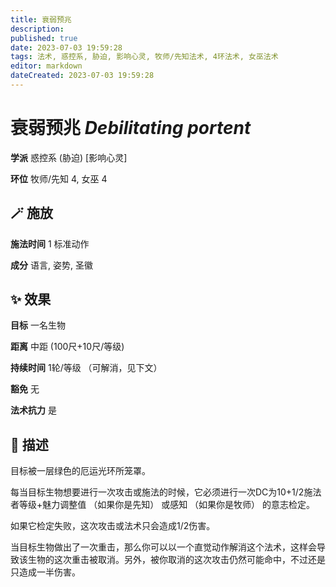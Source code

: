 ```yaml
---
title: 衰弱预兆
description: 
published: true
date: 2023-07-03 19:59:28
tags: 法术, 惑控系, 胁迫, 影响心灵, 牧师/先知法术, 4环法术, 女巫法术
editor: markdown
dateCreated: 2023-07-03 19:59:28
---
```


# **衰弱预兆** *Debilitating portent*

**学派** 惑控系 (胁迫) \[影响心灵\] 

**环位** 牧师/先知 4, 女巫 4

## 🪄 施放

**施法时间** 1 标准动作

**成分** 语言, 姿势, 圣徽

## ✨ 效果 

**目标** 一名生物 

**距离** 中距 (100尺+10尺/等级)  

**持续时间** 1轮/等级 （可解消，见下文） 

**豁免** 无

**法术抗力** 是

## 📖 描述

目标被一层绿色的厄运光环所笼罩。

每当目标生物想要进行一次攻击或施法的时候，它必须进行一次DC为10+1/2施法者等级+魅力调整值 （如果你是先知） 或感知 （如果你是牧师） 的意志检定。

如果它检定失败，这次攻击或法术只会造成1/2伤害。

当目标生物做出了一次重击，那么你可以以一个直觉动作解消这个法术，这样会导致该生物的这次重击被取消。另外，被你取消的这次攻击仍然可能命中，不过还是只造成一半伤害。
    